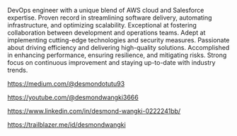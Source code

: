 DevOps engineer with a unique blend of AWS cloud and Salesforce expertise.
Proven record in streamlining software delivery, automating infrastructure, and optimizing scalability. 
Exceptional at fostering collaboration between development and operations teams. 
Adept at implementing cutting-edge technologies and security measures. 
Passionate about driving efficiency and delivering high-quality solutions.
Accomplished in enhancing performance, ensuring resilience, and mitigating risks. 
Strong focus on continuous improvement and staying up-to-date with industry trends.

https://medium.com/@desmondotutu93

https://youtube.com/@desmondwangki3666

https://www.linkedin.com/in/desmond-wangki-0222241bb/

https://trailblazer.me/id/desmondwangki
